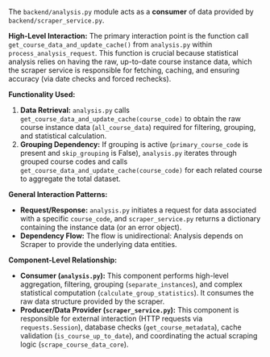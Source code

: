 The `backend/analysis.py` module acts as a **consumer** of data provided by `backend/scraper_service.py`.

**High-Level Interaction:**
The primary interaction point is the function call `get_course_data_and_update_cache()` from `analysis.py` within `process_analysis_request`. This function is crucial because statistical analysis relies on having the raw, up-to-date course instance data, which the scraper service is responsible for fetching, caching, and ensuring accuracy (via date checks and forced rechecks).

**Functionality Used:**
1.  **Data Retrieval:** `analysis.py` calls `get_course_data_and_update_cache(course_code)` to obtain the raw course instance data (`all_course_data`) required for filtering, grouping, and statistical calculation.
2.  **Grouping Dependency:** If grouping is active (`primary_course_code` is present and `skip_grouping` is False), `analysis.py` iterates through grouped course codes and calls `get_course_data_and_update_cache(course_code)` for each related course to aggregate the total dataset.

**General Interaction Patterns:**
*   **Request/Response:** `analysis.py` initiates a request for data associated with a specific `course_code`, and `scraper_service.py` returns a dictionary containing the instance data (or an error object).
*   **Dependency Flow:** The flow is unidirectional: Analysis depends on Scraper to provide the underlying data entities.

**Component-Level Relationship:**
*   **Consumer (`analysis.py`):** This component performs high-level aggregation, filtering, grouping (`separate_instances`), and complex statistical computation (`calculate_group_statistics`). It consumes the raw data structure provided by the scraper.
*   **Producer/Data Provider (`scraper_service.py`):** This component is responsible for external interaction (HTTP requests via `requests.Session`), database checks (`get_course_metadata`), cache validation (`is_course_up_to_date`), and coordinating the actual scraping logic (`scrape_course_data_core`).